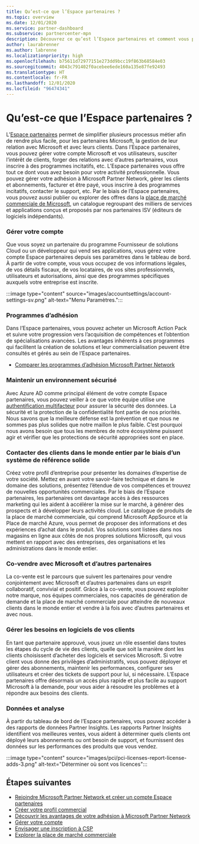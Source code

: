 ```yaml
---
title: Qu’est-ce que l’Espace partenaires ?
ms.topic: overview
ms.date: 12/01/2020
ms.service: partner-dashboard
ms.subservice: partnercenter-mpn
description: Découvrez ce qu’est l’Espace partenaires et comment vous pouvez l’utiliser pour développer votre activité.
author: laurabrenner
ms.author: labrenne
ms.localizationpriority: high
ms.openlocfilehash: b75611d72977151e273dd9bcc19f863b68584e03
ms.sourcegitcommit: 4043c791402f0acebee6ede160a135e87fe92493
ms.translationtype: HT
ms.contentlocale: fr-FR
ms.lasthandoff: 12/01/2020
ms.locfileid: "96474341"
---
```

# <a name="what-is-partner-center"></a>Qu’est-ce que l’Espace partenaires ?

L’[Espace partenaires](https://partner.microsoft.com/dashboard/home) permet de simplifier plusieurs processus métier afin de rendre plus facile, pour les partenaires Microsoft, la gestion de leur relation avec Microsoft et avec leurs clients.   Dans l’Espace partenaires, vous pouvez gérer votre compte Microsoft et vos utilisateurs, susciter l’intérêt de clients, forger des relations avec d’autres partenaires, vous inscrire à des programmes incitatifs, etc. L’Espace partenaires vous offre tout ce dont vous avez besoin pour votre activité professionnelle. Vous pouvez gérer votre adhésion à Microsoft Partner Network, gérer les clients et abonnements, facturer et être payé, vous inscrire à des programmes incitatifs, contacter le support, etc. Par le biais de l’Espace partenaires, vous pouvez aussi publier ou explorer des offres dans la [place de marché commerciale de Microsoft](/azure/marketplace), un catalogue regroupant des milliers de services et applications conçus et proposés par nos partenaires ISV (éditeurs de logiciels indépendants).

### <a name="manage-your-account"></a>Gérer votre compte

Que vous soyez un partenaire du programme Fournisseur de solutions Cloud ou un développeur qui vend ses applications, vous gérez votre compte Espace partenaires depuis ses paramètres dans le tableau de bord.  À partir de votre compte, vous vous occupez de vos informations légales, de vos détails fiscaux, de vos locataires, de vos sites professionnels, utilisateurs et autorisations, ainsi que des programmes spécifiques auxquels votre entreprise est inscrite. 

:::image type="content" source="images/accountsettings/account-settings-sv.png" alt-text="Menu Paramètres.":::


### <a name="membership-programs"></a>Programmes d’adhésion

Dans l’Espace partenaires, vous pouvez acheter un Microsoft Action Pack et suivre votre progression vers l’acquisition de compétences et l’obtention de spécialisations avancées. Les avantages inhérents à ces programmes qui facilitent la création de solutions et leur commercialisation peuvent être consultés et gérés au sein de l’Espace partenaires.

- [Comparer les programmes d’adhésion Microsoft Partner Network](https://partner.microsoft.com/membership/compare-offers) 


### <a name="maintain-a-secure-environment"></a>Maintenir un environnement sécurisé

Avec Azure AD comme principal élément de votre compte Espace partenaires, vous pouvez veiller à ce que votre équipe utilise une [authentification multifacteur](partner-security-requirements-mandating-mfa.md) pour assurer la sécurité des données. La sécurité et la protection de la confidentialité font partie de nos priorités. Nous savons que la meilleure défense est la prévention et que nous ne sommes pas plus solides que notre maillon le plus faible. C’est pourquoi nous avons besoin que tous les membres de notre écosystème puissent agir et vérifier que les protections de sécurité appropriées sont en place.

### <a name="connect-with-customers-globally-and-through-a-robust-referral-system"></a>Contacter des clients dans le monde entier par le biais d’un système de référence solide

Créez votre profil d’entreprise pour présenter les domaines d’expertise de votre société. Mettez en avant votre savoir-faire technique et dans le domaine des solutions, présentez l’étendue de vos compétences et trouvez de nouvelles opportunités commerciales. Par le biais de l’Espace partenaires, les partenaires ont davantage accès à des ressources marketing qui les aident à accélérer la mise sur le marché, à générer des prospects et à développer leurs activités cloud. Le catalogue de produits de la place de marché commerciale, qui comprend Microsoft AppSource et la Place de marché Azure, vous permet de proposer des informations et des expériences d’achat dans le produit. Vos solutions sont listées dans nos magasins en ligne aux côtés de nos propres solutions Microsoft, qui vous mettent en rapport avec des entreprises, des organisations et les administrations dans le monde entier.

### <a name="co-sell-with-microsoft-and-other-partners"></a>Co-vendre avec Microsoft et d’autres partenaires

La co-vente est le parcours que suivent les partenaires pour vendre conjointement avec Microsoft et d’autres partenaires dans un esprit collaboratif, convivial et positif.  Grâce à la co-vente, vous pouvez exploiter notre marque, nos équipes commerciales, nos capacités de génération de demande et la place de marché commerciale pour atteindre de nouveaux clients dans le monde entier et vendre à la fois avec d’autres partenaires et avec nous.

### <a name="manage-your-customers-software-needs"></a>Gérer les besoins en logiciels de vos clients

En tant que partenaire approuvé, vous jouez un rôle essentiel dans toutes les étapes du cycle de vie des clients, quelle que soit la manière dont les clients choisissent d’acheter des logiciels et services Microsoft. Si votre client vous donne des privilèges d’administratifs, vous pouvez déployer et gérer des abonnements, maintenir les performances, configurer ses utilisateurs et créer des tickets de support pour lui, si nécessaire. L’Espace partenaires offre désormais un accès plus rapide et plus facile au support Microsoft à la demande, pour vous aider à résoudre les problèmes et à répondre aux besoins des clients.

### <a name="data-and-analytics"></a>Données et analyse

À partir du tableau de bord de l’Espace partenaires, vous pouvez accéder à des rapports de données Partner Insights. Les rapports Partner Insights identifient vos meilleures ventes, vous aident à déterminer quels clients ont déployé leurs abonnements ou ont besoin de support, et fournissent des données sur les performances des produits que vous vendez.

:::image type="content" source="images/pci/pci-licenses-report-license-adds-3.png" alt-text="Déterminer où sont vos licences":::


## <a name="next-steps"></a>Étapes suivantes

- [Rejoindre Microsoft Partner Network et créer un compte Espace partenaires](mpn-create-a-partner-center-account.md)
- [Créer votre profil commercial](create-a-marketing-profile.md)
- [Découvrir les avantages de votre adhésion à Microsoft Partner Network](mpn-find-benefits.md)
- [Gérer votre compte](partner-center-account-setup.md)
- [Envisager une inscription à CSP](csp-overview.md)
- [Explorer la place de marché commerciale](csp-commercial-marketplace-overview.md)

